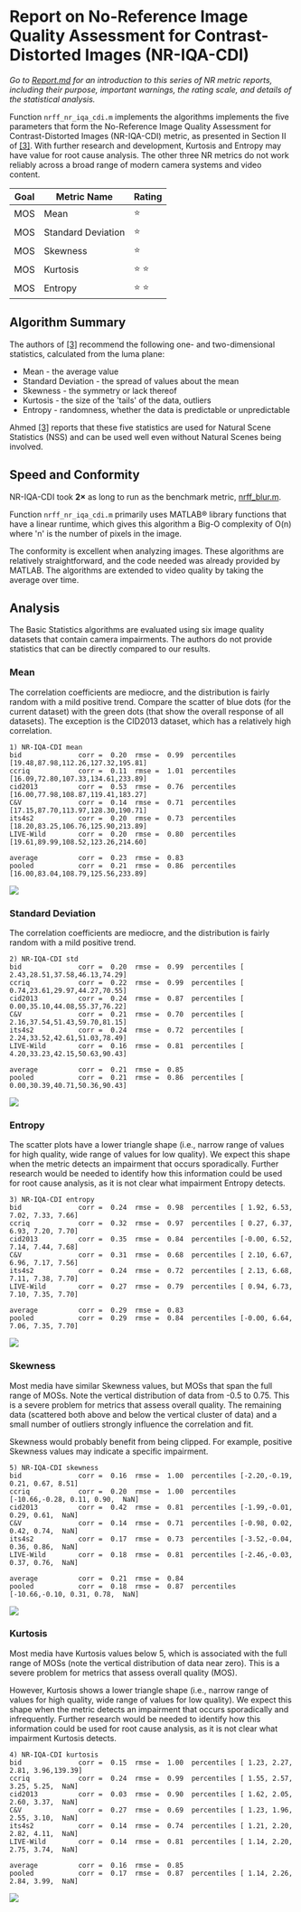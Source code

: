 # Report on No-Reference Image Quality Assessment for Contrast-Distorted Images (NR-IQA-CDI) 

_Go to [Report.md](Report.md) for an introduction to this series of NR metric reports, including their purpose, important warnings, the rating scale, and details of the statistical analysis._ 

Function `nrff_nr_iqa_cdi.m` implements the algorithms implements the five parameters that form the No-Reference Image Quality Assessment for Contrast-Distorted Images (NR-IQA-CDI) metric, as presented in Section II of [[3]](Publications.md). With further research and development, Kurtosis and Entropy may have value for root cause analysis. The other three NR metrics do not work reliably across a broad range of modern camera systems and video content. 

Goal|Metric Name|Rating
----|-----------|------
MOS|Mean|:star:
MOS|Standard Deviation|:star:
MOS|Skewness|:star:
MOS|Kurtosis|:star: :star:
MOS|Entropy|:star: :star:

## Algorithm Summary
The authors of [[3]](Publications.md) recommend the following one- and two-dimensional statistics, calculated from the luma plane:
* Mean - the average value 
* Standard Deviation - the spread of values about the mean
* Skewness - the symmetry or lack thereof 
* Kurtosis - the size of the 'tails' of the data, outliers
* Entropy - randomness, whether the data is predictable or unpredictable 

Ahmed [[3]](Publications.md) reports that these five statistics are used for Natural Scene Statistics (NSS) and can be used well even without Natural Scenes being involved.

## Speed and Conformity

NR-IQA-CDI took __2×__ as long to run as the benchmark metric, [nrff_blur.m](ReportBlur.md). 

Function `nrff_nr_iqa_cdi.m` primarily uses MATLAB® library functions that have a linear runtime, which gives this algorithm a Big-O complexity of O(n) where 'n' is the number of pixels in the image. 

The conformity is excellent when analyzing images. These algorithms are relatively straightforward, and the code needed was already provided by MATLAB. The algorithms are extended to video quality by taking the average over time. 

## Analysis
The Basic Statistics algorithms are evaluated using six image quality datasets that contain camera impairments. The authors do not provide statistics that can be directly compared to our results.

### Mean ###
The correlation coefficients are mediocre, and the distribution is fairly random with a mild positive trend. Compare the scatter of blue dots (for the current dataset) with the green dots (that show the overall response of all datasets). The exception is the CID2013 dataset, which has a relatively high correlation.  

```
1) NR-IQA-CDI mean 
bid              corr =  0.20  rmse =  0.99  percentiles [19.48,87.98,112.26,127.32,195.81]
ccriq            corr =  0.11  rmse =  1.01  percentiles [16.09,72.80,107.33,134.61,233.89]
cid2013          corr =  0.53  rmse =  0.76  percentiles [16.00,77.98,108.87,119.41,183.27]
C&V              corr =  0.14  rmse =  0.71  percentiles [17.15,87.70,113.97,128.30,190.71]
its4s2           corr =  0.20  rmse =  0.73  percentiles [18.20,83.25,106.76,125.90,213.89]
LIVE-Wild        corr =  0.20  rmse =  0.80  percentiles [19.61,89.99,108.52,123.26,214.60]

average          corr =  0.23  rmse =  0.83
pooled           corr =  0.21  rmse =  0.86  percentiles [16.00,83.04,108.79,125.56,233.89]
```
![](images/report_nr_iqa_cdi_mean.png)

### Standard Deviation ###
The correlation coefficients are mediocre, and the distribution is fairly random with a mild positive trend.
```
2) NR-IQA-CDI std 
bid              corr =  0.20  rmse =  0.99  percentiles [ 2.43,28.51,37.58,46.13,74.29]
ccriq            corr =  0.22  rmse =  0.99  percentiles [ 0.74,23.61,29.97,44.27,70.55]
cid2013          corr =  0.24  rmse =  0.87  percentiles [ 0.00,35.10,44.08,55.37,76.22]
C&V              corr =  0.21  rmse =  0.70  percentiles [ 2.16,37.54,51.43,59.70,81.15]
its4s2           corr =  0.24  rmse =  0.72  percentiles [ 2.24,33.52,42.61,51.03,78.49]
LIVE-Wild        corr =  0.16  rmse =  0.81  percentiles [ 4.20,33.23,42.15,50.63,90.43]

average          corr =  0.21  rmse =  0.85
pooled           corr =  0.21  rmse =  0.86  percentiles [ 0.00,30.39,40.71,50.36,90.43]
```
![](images/report_nr_iqa_cdi_std.png)


### Entropy ###
The scatter plots have a lower triangle shape (i.e., narrow range of values for high quality, wide range of values for low quality). We expect this shape when the metric detects an impairment that occurs sporadically. Further research would be needed to identify how this information could be used for root cause analysis, as it is not clear what impairment Entropy detects. 
```
3) NR-IQA-CDI entropy 
bid              corr =  0.24  rmse =  0.98  percentiles [ 1.92, 6.53, 7.02, 7.33, 7.66]
ccriq            corr =  0.32  rmse =  0.97  percentiles [ 0.27, 6.37, 6.93, 7.20, 7.70]
cid2013          corr =  0.35  rmse =  0.84  percentiles [-0.00, 6.52, 7.14, 7.44, 7.68]
C&V              corr =  0.31  rmse =  0.68  percentiles [ 2.10, 6.67, 6.96, 7.17, 7.56]
its4s2           corr =  0.24  rmse =  0.72  percentiles [ 2.13, 6.68, 7.11, 7.38, 7.70]
LIVE-Wild        corr =  0.27  rmse =  0.79  percentiles [ 0.94, 6.73, 7.10, 7.35, 7.70]

average          corr =  0.29  rmse =  0.83
pooled           corr =  0.29  rmse =  0.84  percentiles [-0.00, 6.64, 7.06, 7.35, 7.70]
```
![](images/report_nr_iqa_cdi_entropy.png)

### Skewness
Most media have similar Skewness values, but MOSs that span the full range of MOSs. Note the vertical distribution of data from -0.5 to 0.75. This is a severe problem for metrics that assess overall quality. The remaining data (scattered both above and below the vertical cluster of data) and a small number of outliers strongly influence the correlation and fit. 

Skewness would probably benefit from being clipped. For example, positive Skewness values may indicate a specific impairment.
```
5) NR-IQA-CDI skewness 
bid              corr =  0.16  rmse =  1.00  percentiles [-2.20,-0.19, 0.21, 0.67, 8.51]
ccriq            corr =  0.20  rmse =  1.00  percentiles [-10.66,-0.28, 0.11, 0.90,  NaN]
cid2013          corr =  0.42  rmse =  0.81  percentiles [-1.99,-0.01, 0.29, 0.61,  NaN]
C&V              corr =  0.14  rmse =  0.71  percentiles [-0.98, 0.02, 0.42, 0.74,  NaN]
its4s2           corr =  0.17  rmse =  0.73  percentiles [-3.52,-0.04, 0.36, 0.86,  NaN]
LIVE-Wild        corr =  0.18  rmse =  0.81  percentiles [-2.46,-0.03, 0.37, 0.76,  NaN]

average          corr =  0.21  rmse =  0.84
pooled           corr =  0.18  rmse =  0.87  percentiles [-10.66,-0.10, 0.31, 0.78,  NaN]
```
![](images/report_nr_iqa_cdi_skewness.png)


### Kurtosis
Most media have Kurtosis values below 5, which is associated with the full range of MOSs (note the vertical distribution of data near zero). This is a severe problem for metrics that assess overall quality (MOS). 

However, Kurtosis shows a lower triangle shape (i.e., narrow range of values for high quality, wide range of values for low quality). We expect this shape when the metric detects an impairment that occurs sporadically and infrequently. Further research would be needed to identify how this information could be used for root cause analysis, as it is not clear what impairment Kurtosis detects. 
```
4) NR-IQA-CDI kurtosis 
bid              corr =  0.15  rmse =  1.00  percentiles [ 1.23, 2.27, 2.81, 3.96,139.39]
ccriq            corr =  0.24  rmse =  0.99  percentiles [ 1.55, 2.57, 3.25, 5.25,  NaN]
cid2013          corr =  0.03  rmse =  0.90  percentiles [ 1.62, 2.05, 2.60, 3.37,  NaN]
C&V              corr =  0.27  rmse =  0.69  percentiles [ 1.23, 1.96, 2.55, 3.10,  NaN]
its4s2           corr =  0.14  rmse =  0.74  percentiles [ 1.21, 2.20, 2.82, 4.11,  NaN]
LIVE-Wild        corr =  0.14  rmse =  0.81  percentiles [ 1.14, 2.20, 2.75, 3.74,  NaN]

average          corr =  0.16  rmse =  0.85
pooled           corr =  0.17  rmse =  0.87  percentiles [ 1.14, 2.26, 2.84, 3.99,  NaN]
```
![](images/report_nr_iqa_cdi_kurtosis.png)

